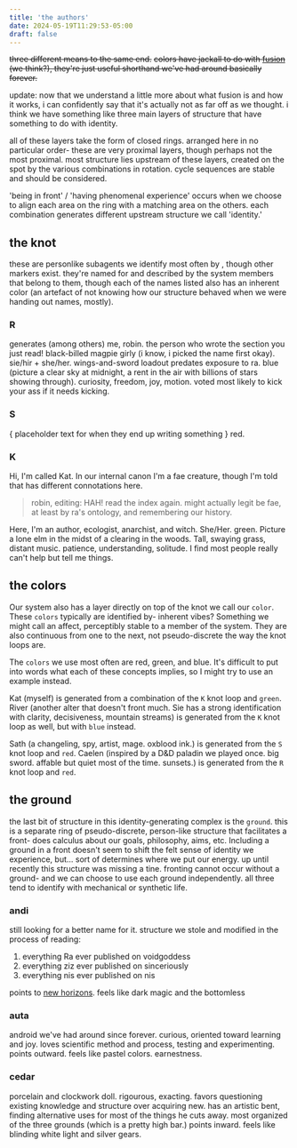 ```yaml
---
title: 'the authors'
date: 2024-05-19T11:29:53-05:00
draft: false
---
```


~~three different means to the same end.~~
~~colors have jackall to do with [fusion](https://voidgodess.com/void#fusion) (we think?), they're just useful shorthand we've had around basically forever.~~ 

update:
now that we understand a little more about what fusion is and how it works, i can confidently say that it's actually not as far off as we thought. i think we have something like three main layers of structure that have something to do with identity.

all of these layers take the form of closed rings.
arranged here in no particular order- these are very proximal layers, though perhaps not the most proximal. most structure lies upstream of these layers, created on the spot by the various combinations in rotation. cycle sequences are stable and should be considered.

'being in front' / 'having phenomenal experience' occurs when we choose to align each area on the ring with a matching area on the others. each combination generates different upstream structure we call 'identity.'

## the knot
these are personlike subagents we identify most often by , though other markers exist. they're named for and described by the system members that belong to them, though each of the names listed also has an inherent color (an artefact of not knowing how our structure behaved when we were handing out names, mostly). 

### R
generates (among others) me, robin. the person who wrote the section you just read! black-billed magpie girly (i know, i picked the name first okay). sie/hir + she/her. wings-and-sword loadout predates exposure to ra.
blue (picture a clear sky at midnight, a rent in the air with billions of stars showing through). curiosity, freedom, joy, motion. voted most likely to kick your ass if it needs kicking.

### S
{ placeholder text for when they end up writing something }
red.

### K
Hi, I'm called Kat. In our internal canon I'm a fae creature, though I'm told that has different connotations here.
> robin, editing: HAH! read the index again. might actually legit be fae, at least by ra's ontology, and remembering our history.

Here, I'm an author, ecologist, anarchist, and witch. She/Her.
green. Picture a lone elm in the midst of a clearing in the woods. Tall, swaying grass, distant music. patience, understanding, solitude. I find most people really can't help but tell me things.

## the colors
Our system also has a layer directly on top of the knot we call our `color`.
These `colors` typically are identified by- inherent vibes? Something we might call an affect, perceptibly stable to a member of the system. They are also continuous from one to the next, not pseudo-discrete the way the knot loops are.

The `colors` we use most often are red, green, and blue.
It's difficult to put into words what each of these concepts implies, so I might try to use an example instead.

Kat (myself) is generated from a combination of the `K` knot loop and `green`.
River (another alter that doesn't front much. Sie has a strong identification with clarity, decisiveness, mountain streams) is generated from the `K` knot loop as well, but with `blue` instead.

Sath (a changeling, spy, artist, mage. oxblood ink.) is generated from the `S` knot loop and `red`.
Caelen (inspired by a D&D paladin we played once. big sword. affable but quiet most of the time. sunsets.) is generated from the `R` knot loop and `red`.

## the ground
the last bit of structure in this identity-generating complex is the `ground`. this is a separate ring of pseudo-discrete, person-like structure that facilitates a front- does calculus about our goals, philosophy, aims, etc. Including a ground in a front doesn't seem to shift the felt sense of identity we experience, but... sort of determines where we put our energy. up until recently this structure was missing a tine. fronting cannot occur without a ground- and we can choose to use each ground independently. all three tend to identify with mechanical or synthetic life.

### andi
still looking for a better name for it. structure we stole and modified in the process of reading:
1. everything Ra ever published on voidgoddess
2. everything ziz ever published on sinceriously
3. everything nis ever published on nis

points to [new horizons](https://voidgoddess.org/kaleidoscope).
feels like dark magic and the bottomless

### auta
android we've had around since forever. curious, oriented toward learning and joy. loves scientific method and process, testing and experimenting.
points outward.
feels like pastel colors. earnestness.

### cedar
porcelain and clockwork doll. rigourous, exacting. favors questioning existing knowledge and structure over acquiring new. has an artistic bent, finding alternative uses for most of the things he cuts away. most organized of the three grounds (which is a pretty high bar.) points inward.
feels like blinding white light and silver gears.
